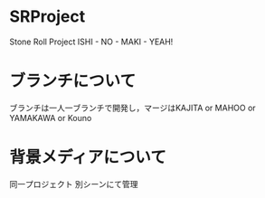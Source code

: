﻿# SRProject
Stone Roll Project
ISHI - NO - MAKI - YEAH!
# ブランチについて
ブランチは一人一ブランチで開発し，マージはKAJITA or MAHOO or YAMAKAWA or Kouno
# 背景メディアについて
同一プロジェクト 別シーンにて管理  
